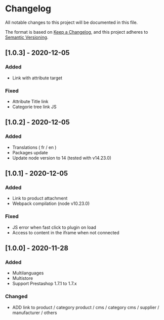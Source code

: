 # Changelog
All notable changes to this project will be documented in this file.

The format is based on [Keep a Changelog](https://keepachangelog.com/en/1.0.0/),
and this project adheres to [Semantic Versioning](https://semver.org/spec/v2.0.0.html).

## [1.0.3] - 2020-12-05
### Added
- Link with attribute target

### Fixed
- Attribute Title link
- Categorie tree link JS

## [1.0.2] - 2020-12-05
### Added
- Translations ( fr / en )
- Packages update
- Update node version to 14 (tested with v14.23.0)

## [1.0.1] - 2020-12-05
### Added
- Link to product attachment
- Webpack compilation (node v10.23.0)

### Fixed
- JS error when fast click to plugin on load
- Access to content in the iframe when not connected

## [1.0.0] - 2020-11-28
### Added
- Multilanguages
- Multistore
- Support Prestashop 1.7.1 to 1.7.x

### Changed
- ADD link to product / category product / cms / category cms / supplier / manufacturer / others


